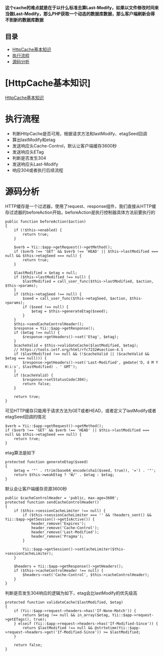 **这个cache的难点就是在于以什么标准去算Last-Modify，如果以文件修改时间来当做Last-Modify，那么PHP获取一个动态的数据库数据，那么客户端刷新会得不到新的数据库数据**  

## 目录
* [HttpCache基本知识](#HttpCache基本知识)
* [执行流程](#执行流程)
* [源码分析](#源码分析)

# [HttpCache基本知识]
[HttpCache基本知识](https://github.com/Zhucola/advanced-nginx/blob/master/HTTP%E7%BC%93%E5%AD%98%E4%B8%8Eheader%E6%A8%A1%E5%9D%97.md)
# 执行流程
- 判断HttpCache是否可用，根据请求方法和lastModify、etagSeed回调
- 算出lastModify和etag
- 发送响应头Cache-Control，默认让客户端缓存3600秒
- 发送响应头ETag
- 判断是否发生304
- 发送响应头Last-Modify
- 响应304或者执行后续流程

# 源码分析
HTTP缓存是一个过滤器，使用了request、response组件，我们直接从HTTP缓存过滤器的beforeAction开始，beforeAction是执行控制器具体方法前要执行的
```
public function beforeAction($action)
{
    if (!$this->enabled) {
        return true;
    }

    $verb = Yii::$app->getRequest()->getMethod();
    if ($verb !== 'GET' && $verb !== 'HEAD' || $this->lastModified === null && $this->etagSeed === null) {
        return true;
    }

    $lastModified = $etag = null;
    if ($this->lastModified !== null) {
        $lastModified = call_user_func($this->lastModified, $action, $this->params);
    }
    if ($this->etagSeed !== null) {
        $seed = call_user_func($this->etagSeed, $action, $this->params);
        if ($seed !== null) {
            $etag = $this->generateEtag($seed);
        }
    }
    $this->sendCacheControlHeader();
    $response = Yii::$app->getResponse();
    if ($etag !== null) {
        $response->getHeaders()->set('Etag', $etag);
    }
    $cacheValid = $this->validateCache($lastModified, $etag);
    // https://tools.ietf.org/html/rfc7232#section-4.1
    if ($lastModified !== null && (!$cacheValid || ($cacheValid && $etag === null))) {
        $response->getHeaders()->set('Last-Modified', gmdate('D, d M Y H:i:s', $lastModified) . ' GMT');
    }
    if ($cacheValid) {
        $response->setStatusCode(304);
        return false;
    }

    return true;
}
```
可见HTTP缓存只能用于请求方法为GET或者HEAD，或者定义了lastModify或者etagSeed回调的情况
```
$verb = Yii::$app->getRequest()->getMethod();
if ($verb !== 'GET' && $verb !== 'HEAD' || $this->lastModified === null && $this->etagSeed === null) {
    return true;
}
```
etag算法是如下
```
protected function generateEtag($seed)
{
    $etag = '"' . rtrim(base64_encode(sha1($seed, true)), '=') . '"';
    return $this->weakEtag ? 'W/' . $etag : $etag;
}
```
默认会让客户端缓存资源3600秒
```
public $cacheControlHeader = 'public, max-age=3600';
protected function sendCacheControlHeader()
{
    if ($this->sessionCacheLimiter !== null) {
        if ($this->sessionCacheLimiter === '' && !headers_sent() && Yii::$app->getSession()->getIsActive()) {
            header_remove('Expires');
            header_remove('Cache-Control');
            header_remove('Last-Modified');
            header_remove('Pragma');
        }

        Yii::$app->getSession()->setCacheLimiter($this->sessionCacheLimiter);
    }

    $headers = Yii::$app->getResponse()->getHeaders();
    if ($this->cacheControlHeader !== null) {
        $headers->set('Cache-Control', $this->cacheControlHeader);
    }
}
```
判断是否发生304响应的逻辑为如下，etag会比lastModify的优先级高
```
protected function validateCache($lastModified, $etag)
{
    if (Yii::$app->request->headers->has('If-None-Match')) {
        return $etag !== null && in_array($etag, Yii::$app->request->getETags(), true);
    } elseif (Yii::$app->request->headers->has('If-Modified-Since')) {
        return $lastModified !== null && @strtotime(Yii::$app->request->headers->get('If-Modified-Since')) >= $lastModified;
    }

    return false;
}
```
